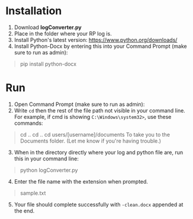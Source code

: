 # Installation

1. Download **logConverter.py**
2. Place in the folder where your RP log is.
3. Install Python's latest version: https://www.python.org/downloads/
4. Install Python-Docx by entering this into your Command Prompt (make sure to run as admin):
> pip install python-docx

# Run

1. Open Command Prompt (make sure to run as admin):
2. Write `cd` then the rest of the file path not visible in your command line.
For example, if cmd is showing `C:\Windows\system32>`, use these commands:
> cd .. 
> cd ..
> cd users/[username]/documents
To take you to the Documents folder. (Let me know if you're having trouble.)
3. When in the directory directly where your log and python file are, run this in your command line:
> python logConverter.py
4. Enter the file name with the extension when prompted.
> sample.txt
5. Your file should complete successfully with `-clean.docx` appended at the end.